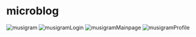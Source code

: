 # microblog
![musigram](https://github.com/user-attachments/assets/30d3767b-3fd3-46fd-9b12-16713446bc4e)
![musigramLogin](https://github.com/user-attachments/assets/0e9c4d1c-36a0-438c-8ab4-267eefabbb2c)
![musigramMainpage](https://github.com/user-attachments/assets/32aa0f33-74f8-40e4-9a9d-af252a898b28)
![musigramProfile](https://github.com/user-attachments/assets/277dfe99-0916-456a-a6d6-064693e34947)
